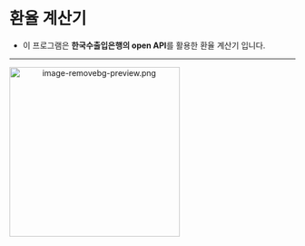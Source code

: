 # 환율 계산기
- 이 프로그램은 **한국수출입은행의 open API**를 활용한 환율 계산기 입니다.
--------
<img style="text-align: center" alt="image-removebg-preview.png" src="image-removebg-preview.png" width="300"/>